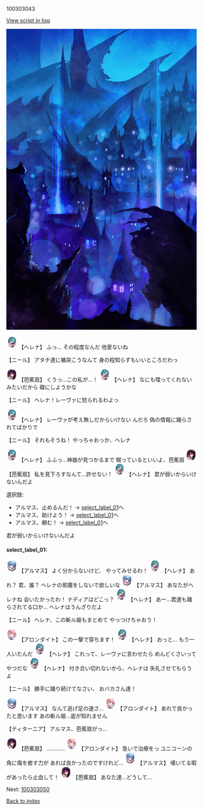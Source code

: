 100303043

[View script in lisp](../scripts/100303043.txt)

![300_devil_night03.png](../images/backgrounds/300_devil_night03.png)

<img src="../images/units/3302811.png" alt="3302811.png" height="34"/>
【ヘレナ】
ふっ…
その程度なんだ
他愛ないね

【ニール】
アタチ達に楯突こうなんて
身の程知らずもいいところだわっ

<img src="../images/units/3500811.png" alt="3500811.png" height="34"/>
【芭蕉扇】
くうっ…この私が…！

<img src="../images/units/3302811.png" alt="3302811.png" height="34"/>
【ヘレナ】
なにも喋ってくれないみたいだから
磔にしようかな

【ニール】
ヘレナ！レーヴァに怒られるわよっ

<img src="../images/units/3302811.png" alt="3302811.png" height="34"/>
【ヘレナ】
レーヴァが考え無しだからいけない
んだろ
偽の情報に踊らされてばかりで

【ニール】
それもそうね！
やっちゃおっか、ヘレナ

<img src="../images/units/3302811.png" alt="3302811.png" height="34"/>
【ヘレナ】
ふふっ…神器が見つかるまで
眠っているといいよ、芭蕉扇

<img src="../images/units/3500811.png" alt="3500811.png" height="34"/>
【芭蕉扇】
私を見下ろすなんて…許せない！

<img src="../images/units/3302811.png" alt="3302811.png" height="34"/>
【ヘレナ】
君が弱いからいけないんだよ

選択肢:
- アルマス、止めるんだ！ → [select_label_01](#select_label_01)へ
- アルマス、助けよう！ → [select_label_01](#select_label_01)へ
- アルマス、頼む！ → [select_label_01](#select_label_01)へ

君が弱いからいけないんだよ

#### select_label_01:

<img src="../images/units/3103811.png" alt="3103811.png" height="34"/>
【アルマス】
よく分からないけど、
やってみせるわ！

<img src="../images/units/3302811.png" alt="3302811.png" height="34"/>
【ヘレナ】
あれ？
君、誰？
ヘレナの邪魔をしないで欲しいな

<img src="../images/units/3103811.png" alt="3103811.png" height="34"/>
【アルマス】
あなたがヘレナね
会いたかったわ！
ナディアはどこっ？

<img src="../images/units/3302811.png" alt="3302811.png" height="34"/>
【ヘレナ】
あー…君達も踊らされてる口か…
ヘレナはうんざりだよ

【ニール】
ヘレナ、この斬ル姫もまとめて
やっつけちゃおう！

<img src="../images/units/3100711.png" alt="3100711.png" height="34"/>
【アロンダイト】
この一撃で穿ちます！

<img src="../images/units/3302811.png" alt="3302811.png" height="34"/>
【ヘレナ】
おっと…
もう一人いたんだ

<img src="../images/units/3302811.png" alt="3302811.png" height="34"/>
【ヘレナ】
これって、レーヴァに言わせたら
めんどくさいってやつだな

<img src="../images/units/3302811.png" alt="3302811.png" height="34"/>
【ヘレナ】
付き合い切れないから、ヘレナは
失礼させてもらうよ

【ニール】
勝手に踊り続けてなさい、
おバカさん達！

<img src="../images/units/3103811.png" alt="3103811.png" height="34"/>
【アルマス】
なんて逃げ足の速さ…

<img src="../images/units/3100711.png" alt="3100711.png" height="34"/>
【アロンダイト】
あれで良かったと思います
あの斬ル姫…底が知れません

【ティターニア】
アルマス、芭蕉扇がっ…

<img src="../images/units/3500811.png" alt="3500811.png" height="34"/>
【芭蕉扇】
…………

<img src="../images/units/3100711.png" alt="3100711.png" height="34"/>
【アロンダイト】
急いで治療をっ
ユニコーンの角に傷を癒す力が
あれば良かったのですけれど…

<img src="../images/units/3103811.png" alt="3103811.png" height="34"/>
【アルマス】
嘆いてる暇があったら止血して！

<img src="../images/units/3500811.png" alt="3500811.png" height="34"/>
【芭蕉扇】
あなた達…どうして…


Next: [100303050](100303050.md)

[Back to index](index.md)
